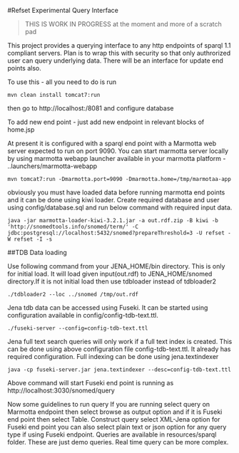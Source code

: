 #Refset Experimental Query Interface

>THIS IS WORK IN PROGRESS at the moment and more of a scratch pad

This project provides a querying interface to any http endpoints of sparql 1.1 compliant servers.
Plan is to wrap this with security so that only authrorized user can query underlying data. There will be an interface for update end points also.
  
To use this - all you need to do is run 

	mvn clean install tomcat7:run

then go to http://localhost:/8081 and configure database

To add new end point - just add new endpoint in relevant blocks of home.jsp

At present it is configured with a sparql end point with a Marmotta web server expected to run on port 9090. 
You can start marmotta server locally by using marmotta webapp launcher available in your marmotta platform - ..launchers/marmotta-webapp

	mvn tomcat7:run -Dmarmotta.port=9090 -Dmarmotta.home=/tmp/marmotaa-app 

obviously you must have loaded data before running marmotta end points and it can be done using kiwi loader. 
Create required database and user using config/database.sql and run below command with required input data.

	java -jar marmotta-loader-kiwi-3.2.1.jar -a out.rdf.zip -B kiwi -b 'http://snomedtools.info/snomed/term/' -C jdbc:postgresql://localhost:5432/snomed?prepareThreshold=3 -U refset -W refset -I -s 
	
##TDB Data loading

Use following command from your JENA_HOME/bin directory. This is only for initial load. It will load given input(out.rdf) to JENA_HOME/snomed directory.If it is not initial load then use tdbloader instead of tdbloader2

	./tdbloader2 --loc ../snomed /tmp/out.rdf

Jena tdb data can be accessed using Fuseki. It can be started using configuration available in config/config-tdb-text.ttl. 


	./fuseki-server --config=config-tdb-text.ttl

Jena full text search queries will only work if a full text index is created. This can be done using above configuration file config-tdb-text.ttl. It already has required configuration. Full indexing can be done using jena.textindexer 

	java -cp fuseki-server.jar jena.textindexer --desc=config-tdb-text.ttl
Above command will start Fuseki end point is running as http://localhost:3030/snomed/query

Now some guidelines to run query
If you are running select query on Marmotta endpoint then select browse as output option and if it is Fuseki end point then select Table.
Construct query select XML-Jena option for Fuseki end point you can also select plain text or json option for any query type if using Fuseki endpoint. Queries are available in resources/sparql folder. These are just demo queries. Real time query can be more complex.



